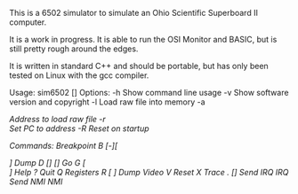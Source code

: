 This is a 6502 simulator to simulate an Ohio Scientific Superboard II
computer.

It is a work in progress. It is able to run the OSI Monitor and BASIC,
but is still pretty rough around the edges.

It is written in standard C++ and should be portable, but has only
been tested on Linux with the gcc compiler.

Usage: sim6502 [<options>]
Options:
-h                   Show command line usage
-v                   Show software version and copyright
-l <file>            Load raw file into memory
-a <address>         Address to load raw file
-r <address>         Set PC to address
-R                   Reset on startup

Commands:
Breakpoint   B [-][<address>]
Dump         D [<start>] [<end>]
Go           G [<address>]
Help         ?
Quit         Q
Registers    R [<register> <value>]
Dump Video   V
Reset        X
Trace        . [<instructions>]
Send IRQ     IRQ
Send NMI     NMI
